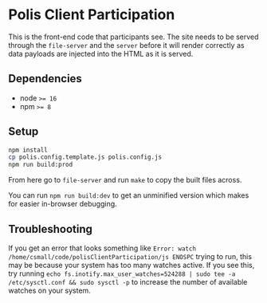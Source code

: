 # Polis Client Participation

This is the front-end code that participants see. The site needs to be served through the `file-server` and the `server` before it will render correctly as data payloads are injected into the HTML as it is served.

## Dependencies

* node `>= 16`
* npm `>= 8`

## Setup

```sh
npm install
cp polis.config.template.js polis.config.js
npm run build:prod
```

From here go to `file-server` and run `make` to copy the built files across.

You can run `npm run build:dev` to get an unminified version which makes for easier in-browser debugging.

## Troubleshooting

If you get an error that looks something like `Error: watch /home/csmall/code/polisClientParticipation/js ENOSPC` trying to run, this may be because your system has too many watches active. If you see this, try running `echo fs.inotify.max_user_watches=524288 | sudo tee -a /etc/sysctl.conf && sudo sysctl -p` to increase the number of available watches on your system.
